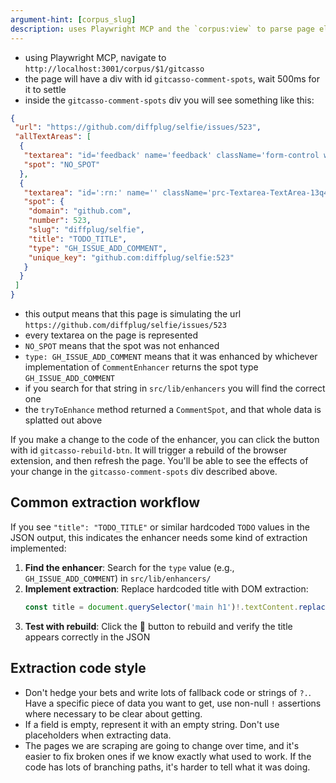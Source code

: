 ```yaml
---
argument-hint: [corpus_slug]
description: uses Playwright MCP and the `corpus:view` to parse page elements
---
```


- using Playwright MCP, navigate to `http://localhost:3001/corpus/$1/gitcasso`
- the page will have a div with id `gitcasso-comment-spots`, wait 500ms for it to settle
- inside the `gitcasso-comment-spots` div you will see something like this:

```json
{
 "url": "https://github.com/diffplug/selfie/issues/523",
 "allTextAreas": [
  {
   "textarea": "id='feedback' name='feedback' className='form-control width-full mb-2'",
   "spot": "NO_SPOT"
  },
  {
   "textarea": "id=':rn:' name='' className='prc-Textarea-TextArea-13q4j overtype-input'",
   "spot": {
    "domain": "github.com",
    "number": 523,
    "slug": "diffplug/selfie",
    "title": "TODO_TITLE",
    "type": "GH_ISSUE_ADD_COMMENT",
    "unique_key": "github.com:diffplug/selfie:523"
   }
  }
 ]
}
```

- this output means that this page is simulating the url `https://github.com/diffplug/selfie/issues/523`
- every textarea on the page is represented
- `NO_SPOT` means that the spot was not enhanced
- `type: GH_ISSUE_ADD_COMMENT` means that it was enhanced by whichever implementation of `CommentEnhancer` returns the spot type `GH_ISSUE_ADD_COMMENT`
- if you search for that string in `src/lib/enhancers` you will find the correct one
- the `tryToEnhance` method returned a `CommentSpot`, and that whole data is splatted out above

If you make a change to the code of the enhancer, you can click the button with id `gitcasso-rebuild-btn`. It will trigger a rebuild of the browser extension, and then refresh the page. You'll be able to see the effects of your change in the `gitcasso-comment-spots` div described above.

## Common extraction workflow

If you see `"title": "TODO_TITLE"` or similar hardcoded `TODO` values in the JSON output, this indicates the enhancer needs some kind of extraction implemented:

1. **Find the enhancer**: Search for the `type` value (e.g., `GH_ISSUE_ADD_COMMENT`) in `src/lib/enhancers/`
2. **Implement extraction**: Replace hardcoded title with DOM extraction:
   ```javascript
   const title = document.querySelector('main h1')!.textContent.replace(/\s*#\d+$/, '').trim()
   ```
4. **Test with rebuild**: Click the 🔄 button to rebuild and verify the title appears correctly in the JSON

## Extraction code style

- Don't hedge your bets and write lots of fallback code or strings of `?.`. Have a specific piece of data you want to get, use non-null `!` assertions where necessary to be clear about getting.
- If a field is empty, represent it with an empty string. Don't use placeholders when extracting data.
- The pages we are scraping are going to change over time, and it's easier to fix broken ones if we know exactly what used to work. If the code has lots of branching paths, it's harder to tell what it was doing.